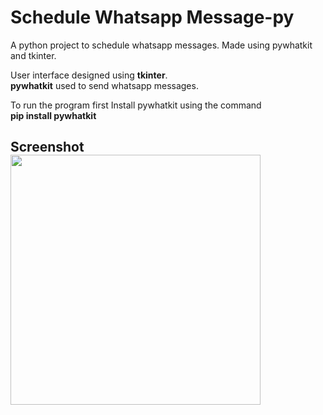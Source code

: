 # Schedule Whatsapp Message-py
A python project to schedule whatsapp messages. Made using pywhatkit and tkinter.

User interface designed using <b>tkinter</b>. <br>
<b>pywhatkit</b> used to send whatsapp messages.

To run the program first Install pywhatkit using the command <br>
<B>pip install pywhatkit</B>

<h2> Screenshot
<div>
<img src="https://github.com/ani-sh2301/My_First/blob/master/swmImg.png" align="center" height="400px">
</div>

